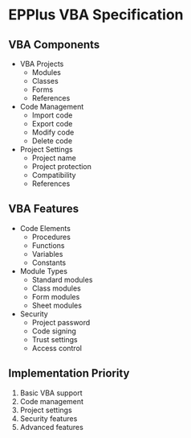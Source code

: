 # EPPlus VBA Specification

## VBA Components
- VBA Projects
  - Modules
  - Classes
  - Forms
  - References
- Code Management
  - Import code
  - Export code
  - Modify code
  - Delete code
- Project Settings
  - Project name
  - Project protection
  - Compatibility
  - References

## VBA Features
- Code Elements
  - Procedures
  - Functions
  - Variables
  - Constants
- Module Types
  - Standard modules
  - Class modules
  - Form modules
  - Sheet modules
- Security
  - Project password
  - Code signing
  - Trust settings
  - Access control

## Implementation Priority
1. Basic VBA support
2. Code management
3. Project settings
4. Security features
5. Advanced features